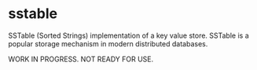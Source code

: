 # sstable
SSTable (Sorted Strings) implementation of a key value store. SSTable is a popular storage mechanism
in modern distributed databases.

WORK IN PROGRESS. NOT READY FOR USE.

